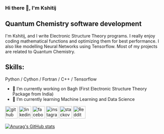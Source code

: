 ### Hi there 👋, I'm Kshitij 
## Quantum Chemistry software development
I'm Kshitij, and I write Electronic Structure Theory programs. I really enjoy coding mathematical functions and optimizing them for best performance. I also like modelling Neural Networks using Tensorflow. Most of my projects are related to Quantum Chemistry.

## Skills: 
Python / Cython / Fortran / C++ / Tensorflow

- 🔭 I’m currently working on Bagh (First Electronic Structure Theory Package from India) 
- 🌱 I’m currently learning Machine Learning and Data Science 


[<img src='https://cdn.jsdelivr.net/npm/simple-icons@3.0.1/icons/github.svg' alt='github' height='40'>](https://github.com/kshitij-05)  [<img src='https://cdn.jsdelivr.net/npm/simple-icons@3.0.1/icons/linkedin.svg' alt='linkedin' height='40'>](https://www.linkedin.com/in/https://www.linkedin.com/in/kshitijkumar-surjuse-5a9701189//)  [<img src='https://cdn.jsdelivr.net/npm/simple-icons@3.0.1/icons/facebook.svg' alt='facebook' height='40'>](https://www.facebook.com/https://www.facebook.com/kshitij.surjuse)  [<img src='https://cdn.jsdelivr.net/npm/simple-icons@3.0.1/icons/instagram.svg' alt='instagram' height='40'>](https://www.instagram.com/https://www.instagram.com/kshitijsurjuse//)  [<img src='https://cdn.jsdelivr.net/npm/simple-icons@3.0.1/icons/stackoverflow.svg' alt='stackoverflow' height='40'>](https://stackoverflow.com/users/https://stackoverflow.com/users/12456249/kshitij-surjuse)  [<img src='https://cdn.jsdelivr.net/npm/simple-icons@3.0.1/icons/reddit.svg' alt='Reddit' height='40'>](https://www.reddit.com/user/https://www.reddit.com/user/Kshitij_Surjuse)  

[![Anurag's GitHub stats](https://github-readme-stats.vercel.app/api?username=kshitij-05)](https://github.com/anuraghazra/github-readme-stats)
